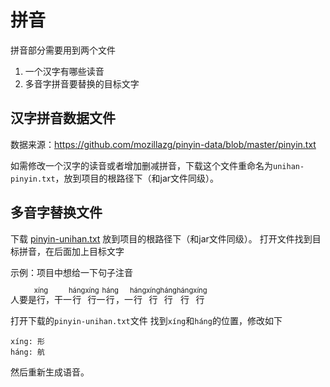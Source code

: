 # 拼音
拼音部分需要用到两个文件
1. 一个汉字有哪些读音
2. 多音字拼音要替换的目标文字

## 汉字拼音数据文件 
数据来源：https://github.com/mozillazg/pinyin-data/blob/master/pinyin.txt

如需修改一个汉字的读音或者增加删减拼音，下载这个文件重命名为`unihan-pinyin.txt`，放到项目的根路径下（和jar文件同级）。

## 多音字替换文件
下载 [pinyin-unihan.txt](IMAGE_BASE_URL/aigc-platform-doc/pinyin-unihan.txt) 放到项目的根路径下（和jar文件同级）。
打开文件找到目标拼音，在后面加上目标文字

示例：项目中想给一下句子注音

人要是<ruby>行<rp>(</rp><rt style="font-size: 0.8em;">xíng</rt><rp>)</rp></ruby>，干一<ruby>行<rp>(</rp><rt style="font-size: 0.8em;">háng</rt><rp>)</rp></ruby><ruby>行<rp>(</rp><rt style="font-size: 0.8em;">xíng</rt><rp>)</rp></ruby>一<ruby>行<rp>(</rp><rt style="font-size: 0.8em;">háng</rt><rp>)</rp></ruby>，一<ruby>行<rp>(</rp><rt style="font-size: 0.8em;">háng</rt><rp>)</rp></ruby><ruby>行<rp>(</rp><rt style="font-size: 0.8em;">xíng</rt><rp>)</rp></ruby><ruby>行<rp>(</rp><rt style="font-size: 0.8em;">háng</rt><rp>)</rp></ruby><ruby>行<rp>(</rp><rt style="font-size: 0.8em;">háng</rt><rp>)</rp></ruby><ruby>行<rp>(</rp><rt style="font-size: 0.8em;">xíng</rt><rp>)</rp></ruby>

打开下载的`pinyin-unihan.txt`文件
找到`xíng`和`háng`的位置，修改如下
```text
xíng: 形
háng: 航
```
然后重新生成语音。